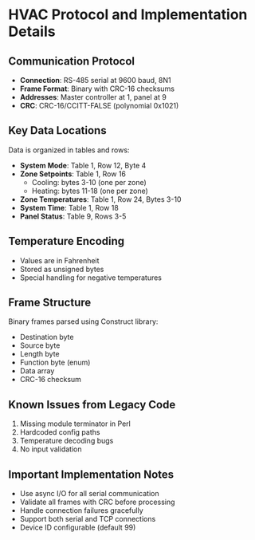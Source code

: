 # HVAC Protocol and Implementation Details

## Communication Protocol
- **Connection**: RS-485 serial at 9600 baud, 8N1
- **Frame Format**: Binary with CRC-16 checksums
- **Addresses**: Master controller at 1, panel at 9
- **CRC**: CRC-16/CCITT-FALSE (polynomial 0x1021)

## Key Data Locations
Data is organized in tables and rows:

- **System Mode**: Table 1, Row 12, Byte 4
- **Zone Setpoints**: Table 1, Row 16
  - Cooling: bytes 3-10 (one per zone)
  - Heating: bytes 11-18 (one per zone)
- **Zone Temperatures**: Table 1, Row 24, Bytes 3-10
- **System Time**: Table 1, Row 18
- **Panel Status**: Table 9, Rows 3-5

## Temperature Encoding
- Values are in Fahrenheit
- Stored as unsigned bytes
- Special handling for negative temperatures

## Frame Structure
Binary frames parsed using Construct library:
- Destination byte
- Source byte  
- Length byte
- Function byte (enum)
- Data array
- CRC-16 checksum

## Known Issues from Legacy Code
1. Missing module terminator in Perl
2. Hardcoded config paths
3. Temperature decoding bugs
4. No input validation

## Important Implementation Notes
- Use async I/O for all serial communication
- Validate all frames with CRC before processing
- Handle connection failures gracefully
- Support both serial and TCP connections
- Device ID configurable (default 99)